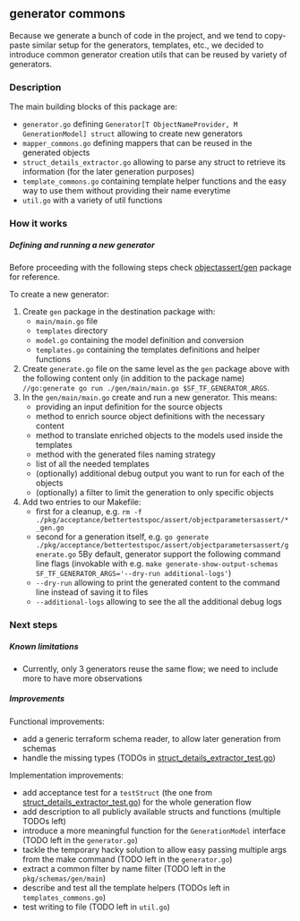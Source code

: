 ## generator commons

Because we generate a bunch of code in the project, and we tend to copy-paste similar setup for the generators, templates, etc., we decided to introduce common generator creation utils that can be reused by variety of generators.

### Description

The main building blocks of this package are:
- `generator.go` defining `Generator[T ObjectNameProvider, M GenerationModel] struct` allowing to create new generators
- `mapper_commons.go` defining mappers that can be reused in the generated objects
- `struct_details_extractor.go` allowing to parse any struct to retrieve its information (for the later generation purposes)
- `template_commons.go` containing template helper functions and the easy way to use them without providing their name everytime
- `util.go` with a variety of util functions

### How it works

##### Defining and running a new generator

Before proceeding with the following steps check [objectassert/gen](../../acceptance/bettertestspoc/assert/objectassert/gen) package for reference.

To create a new generator:
1. Create `gen` package in the destination package with:
    - `main/main.go` file
    - `templates` directory
    - `model.go` containing the model definition and conversion
    - `templates.go` containing the templates definitions and helper functions 
2. Create `generate.go` file on the same level as the `gen` package above with the following content only (in addition to the package name) `//go:generate go run ./gen/main/main.go $SF_TF_GENERATOR_ARGS`.
3. In the `gen/main/main.go` create and run a new generator. This means:
   - providing an input definition for the source objects
   - method to enrich source object definitions with the necessary content
   - method to translate enriched objects to the models used inside the templates
   - method with the generated files naming strategy
   - list of all the needed templates
   - (optionally) additional debug output you want to run for each of the objects
   - (optionally) a filter to limit the generation to only specific objects
4. Add two entries to our Makefile:
   - first for a cleanup, e.g. `rm -f ./pkg/acceptance/bettertestspoc/assert/objectparametersassert/*_gen.go`
   - second for a generation itself, e.g. `go generate ./pkg/acceptance/bettertestspoc/assert/objectparametersassert/generate.go`
5By default, generator support the following command line flags (invokable with e.g. `make generate-show-output-schemas SF_TF_GENERATOR_ARGS='--dry-run additional-logs'`)
   - `--dry-run` allowing to print the generated content to the command line instead of saving it to files
   - `--additional-logs` allowing to see the all the additional debug logs

### Next steps

##### Known limitations

- Currently, only 3 generators reuse the same flow; we need to include more to have more observations

##### Improvements

Functional improvements:
- add a generic terraform schema reader, to allow later generation from schemas
- handle the missing types (TODOs in [struct_details_extractor_test.go](./struct_details_extractor_test.go))

Implementation improvements:
- add acceptance test for a `testStruct` (the one from [struct_details_extractor_test.go](./struct_details_extractor_test.go)) for the whole generation flow
- add description to all publicly available structs and functions (multiple TODOs left)
- introduce a more meaningful function for the `GenerationModel` interface (TODO left in the `generator.go`)
- tackle the temporary hacky solution to allow easy passing multiple args from the make command (TODO left in the `generator.go`)
- extract a common filter by name filter (TODO left in the `pkg/schemas/gen/main`)
- describe and test all the template helpers (TODOs left in `templates_commons.go`)
- test writing to file (TODO left in `util.go`)
